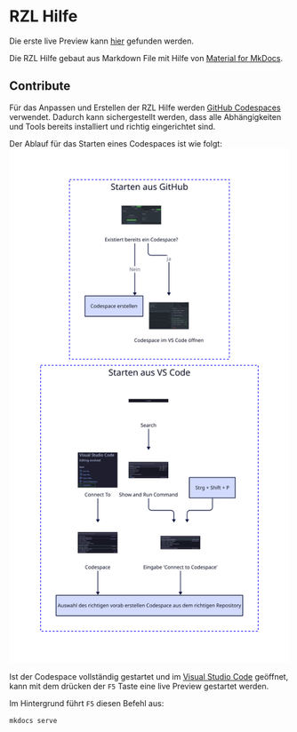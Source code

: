 # RZL Hilfe

Die erste live Preview kann [hier](https://purple-wave-084806310.4.azurestaticapps.net/) gefunden werden.

Die RZL Hilfe gebaut aus Markdown File mit Hilfe von [Material for MkDocs](https://squidfunk.github.io/mkdocs-material/).

## Contribute

Für das Anpassen und Erstellen der RZL Hilfe werden [GitHub Codespaces](https://github.com/features/codespaces) verwendet.
Dadurch kann sichergestellt werden, dass alle Abhängigkeiten und Tools bereits installiert und richtig eingerichtet sind.

Der Ablauf für das Starten eines Codespaces ist wie folgt:
![GitHub Codespaces](diagrams/codespaces.svg)

Ist der Codespace vollständig gestartet und im [Visual Studio Code](https://code.visualstudio.com/) geöffnet, kann mit dem drücken der `F5` Taste eine live Preview gestartet werden.

Im Hintergrund führt `F5` diesen Befehl aus:
```
mkdocs serve
```
